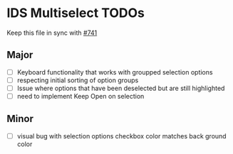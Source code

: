 # IDS Multiselect TODOs

Keep this file in sync with [#741](https://github.com/infor-design/enterprise-wc/issues/741)

## Major

- [ ] Keyboard functionality that works with groupped selection options
- [ ] respecting initial sorting of option groups
- [ ] Issue where options that have been deselected but are still highlighted
- [ ] need to implement Keep Open on selection

## Minor

- [ ] visual bug with selection options checkbox color matches back ground color
